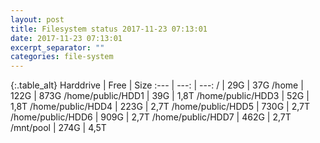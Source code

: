```yaml
---
layout: post
title: Filesystem status 2017-11-23 07:13:01
date: 2017-11-23 07:13:01
excerpt_separator: ""
categories: file-system
---
```

{:.table_alt}
Harddrive | Free | Size
:--- | ---: | ---:
/ | 29G | 37G
/home | 122G | 873G
/home/public/HDD1 | 39G | 1,8T
/home/public/HDD3 | 52G | 1,8T
/home/public/HDD4 | 223G | 2,7T
/home/public/HDD5 | 730G | 2,7T
/home/public/HDD6 | 909G | 2,7T
/home/public/HDD7 | 462G | 2,7T
/mnt/pool | 274G | 4,5T
